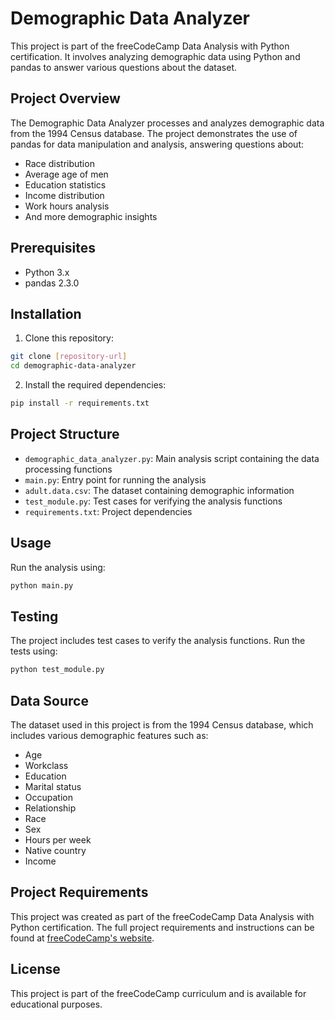 # Demographic Data Analyzer

This project is part of the freeCodeCamp Data Analysis with Python certification. It involves analyzing demographic data using Python and pandas to answer various questions about the dataset.

## Project Overview

The Demographic Data Analyzer processes and analyzes demographic data from the 1994 Census database. The project demonstrates the use of pandas for data manipulation and analysis, answering questions about:
- Race distribution
- Average age of men
- Education statistics
- Income distribution
- Work hours analysis
- And more demographic insights

## Prerequisites

- Python 3.x
- pandas 2.3.0

## Installation

1. Clone this repository:
```bash
git clone [repository-url]
cd demographic-data-analyzer
```

2. Install the required dependencies:
```bash
pip install -r requirements.txt
```

## Project Structure

- `demographic_data_analyzer.py`: Main analysis script containing the data processing functions
- `main.py`: Entry point for running the analysis
- `adult.data.csv`: The dataset containing demographic information
- `test_module.py`: Test cases for verifying the analysis functions
- `requirements.txt`: Project dependencies

## Usage

Run the analysis using:
```bash
python main.py
```

## Testing

The project includes test cases to verify the analysis functions. Run the tests using:
```bash
python test_module.py
```

## Data Source

The dataset used in this project is from the 1994 Census database, which includes various demographic features such as:
- Age
- Workclass
- Education
- Marital status
- Occupation
- Relationship
- Race
- Sex
- Hours per week
- Native country
- Income

## Project Requirements

This project was created as part of the freeCodeCamp Data Analysis with Python certification. The full project requirements and instructions can be found at [freeCodeCamp's website](https://www.freecodecamp.org/learn/data-analysis-with-python/data-analysis-with-python-projects/demographic-data-analyzer).

## License

This project is part of the freeCodeCamp curriculum and is available for educational purposes.
